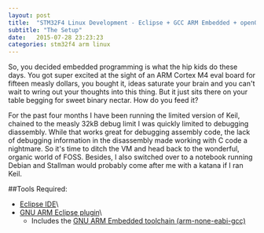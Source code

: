 ```yaml
---
layout: post
title:  "STM32F4 Linux Development - Eclipse + GCC ARM Embedded + openOCD"
subtitle: "The Setup"
date:   2015-07-28 23:23:23
categories: stm32f4 arm linux
---
```

So, you decided embedded programming is what the hip kids do these days.  You
got super excited at the sight of an ARM Cortex M4 eval board for fifteen measly
dollars, you bought it, ideas saturate your brain and you can't wait to wring
out your thoughts into this thing. But it just sits there on your table begging
for sweet binary nectar. How do you feed it?

For the past four months I have been running the limited version of Keil,
chained to the measly 32kB debug limit I was quickly limited to debugging
diassembly. While that works great for debugging assembly code, the lack of
debugging information in the disassembly made working with C code a
nightmare. So it's time to ditch the VM and head back to the wonderful, organic
world of FOSS. Besides, I also switched over to a notebook running Debian and
Stallman would probably come after me with a katana if I ran Keil.

##Tools Required:
- [Eclipse IDE](http://www.eclipse.org/downloads/)\\
- [GNU ARM Eclipse plugin](gnuarmeclipse.livius.net/blog/)\\
  - Includes the [GNU ARM Embedded toolchain (arm-none-eabi-gcc)]()